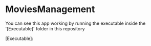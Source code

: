 # MoviesManagement
You can see this app working by running the executable inside the '[Executable]' folder in this repository

[Executable]: 
